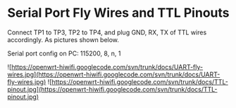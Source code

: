 # Serial Port Fly Wires and TTL Pinouts #

Connect TP1 to TP3, TP2 to TP4, and plug GND, RX, TX of TTL wires accordingly. As pictures shown below.

Serial port config on PC: 115200, 8, n, 1

![https://openwrt-hiwifi.googlecode.com/svn/trunk/docs/UART-fly-wires.jpg](https://openwrt-hiwifi.googlecode.com/svn/trunk/docs/UART-fly-wires.jpg)
![https://openwrt-hiwifi.googlecode.com/svn/trunk/docs/TTL-pinout.jpg](https://openwrt-hiwifi.googlecode.com/svn/trunk/docs/TTL-pinout.jpg)